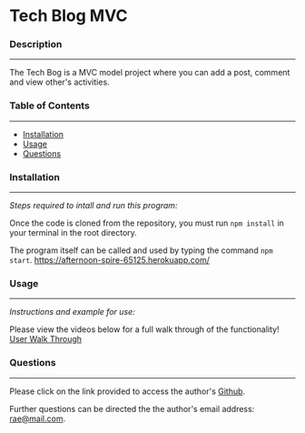 # Tech Blog MVC


### Description
_____________________________
The Tech Bog is a MVC model project where you can add a post, comment and view other's activities.


### Table of Contents
_____________________________
* [Installation](#installation)
* [Usage](#usage)
* [Questions](#questions)


### Installation
_____________________________
*Steps required to intall and run this program:*

Once the code is cloned from the repository, you must run `npm install` in your terminal in the root directory.

The program itself can be called and used by typing the command `npm start`.
https://afternoon-spire-65125.herokuapp.com/ 

### Usage
_____________________________
*Instructions and example for use:*

Please view the videos below for a full walk through of the functionality!
[User Walk Through](https://drive.google.com/file/d/10H7g3lVSquacQrixAfh3-5gzGRFpcn4z/view)

### Questions
_____________________________

  Please click on the link provided to access the author's [Github](http://github.com/RaeStichter).
  

  Further questions can be directed the the author's email address: rae@mail.com.
  